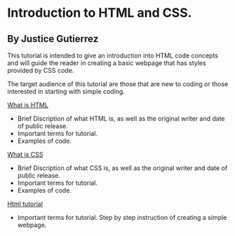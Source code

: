 # Introduction to HTML and CSS.
## By Justice Gutierrez
This tutorial is intended to give an introduction into HTML code concepts and will guide the reader in creating a basic webpage that has styles provided by CSS code.

The target audience of this tutorial are those that are new to coding or those interested in starting with simple coding.

[What is HTML](https://github.com/JusticeGtrrz/FinalProject-DigitalSystems/blob/main/What%20is%20HTML.md)
+ Brief Discription of what HTML is, as well as the original writer and date of public release.
+ Important terms for tutorial.
+ Examples of code.
  
[What is CSS](https://github.com/JusticeGtrrz/FinalProject-DigitalSystems/blob/main/What%20is%20CSS.md)
+ Brief Discription of what CSS is, as well as the original writer and date of public release.
+ Important terms for tutorial.
+ Examples of code.

[Html tutorial](https://github.com/JusticeGtrrz/FinalProject-DigitalSystems/blob/main/Webpage%20Design%20Tutorial.md)
+ Important terms for tutorial.
  Step by step instruction of creating a simple webpage.
